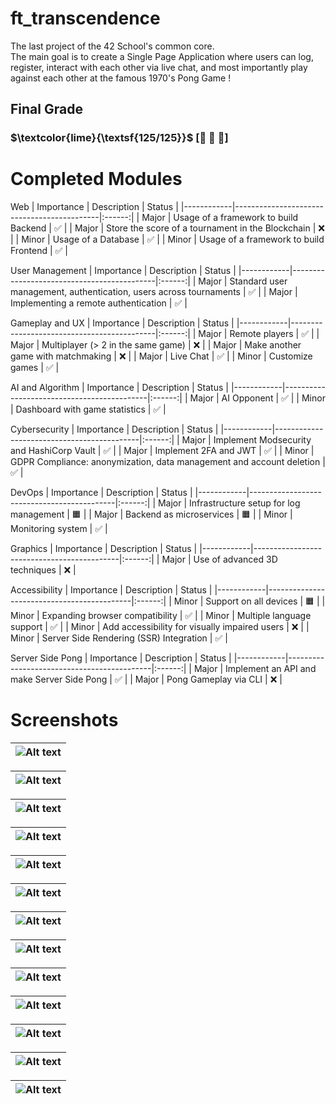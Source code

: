 # ft_transcendence

The last project of the 42 School's common core.</br>
The main goal is to create a Single Page Application where users can log, register, interact with each other via live chat, and most importantly play against each other at the famous 1970's Pong Game ! </br>

## Final Grade
### $\textcolor{lime}{\textsf{125/125}}$  [🌟 🌟 🌟] </br>

# Completed Modules

Web
| Importance | Description                                | Status |
|------------|--------------------------------------------|:------:|
| Major      | Usage of a framework to build Backend      |   ✅   |
| Major      | Store the score of a tournament in the Blockchain |   ❌   |
| Minor      | Usage of a Database                       |   ✅   |
| Minor      | Usage of a framework to build Frontend     |   ✅   |

User Management
| Importance | Description                                | Status |
|------------|--------------------------------------------|:------:|
| Major      | Standard user management, authentication, users across tournaments |   ✅   |
| Major      | Implementing a remote authentication       |   ✅   |

Gameplay and UX
| Importance | Description                                | Status |
|------------|--------------------------------------------|:------:|
| Major      | Remote players                             |   ✅   |
| Major      | Multiplayer (> 2 in the same game)         |   ❌   |
| Major      | Make another game with matchmaking         |   ❌   |
| Major      | Live Chat                                  |   ✅   |
| Minor      | Customize games                            |   ✅   |

AI and Algorithm
| Importance | Description                                | Status |
|------------|--------------------------------------------|:------:|
| Major      | AI Opponent                                |   ✅   |
| Minor      | Dashboard with game statistics             |   ✅   |

Cybersecurity
| Importance | Description                                | Status |
|------------|--------------------------------------------|:------:|
| Major      | Implement Modsecurity and HashiCorp Vault  |   ✅   |
| Major      | Implement 2FA and JWT                      |   ✅   |
| Minor      | GDPR Compliance: anonymization, data management and account deletion |   ✅   |

DevOps
| Importance | Description                                | Status |
|------------|--------------------------------------------|:------:|
| Major      | Infrastructure setup for log management    |   🟧   |
| Major      | Backend as microservices                   |   🟧   |
| Minor      | Monitoring system                          |   ✅   |

Graphics
| Importance | Description                                | Status |
|------------|--------------------------------------------|:------:|
| Major      | Use of advanced 3D techniques              |   ❌   |

Accessibility
| Importance | Description                                | Status |
|------------|--------------------------------------------|:------:|
| Minor      | Support on all devices                     |   🟧   |
| Minor      | Expanding browser compatibility            |   ✅   |
| Minor      | Multiple language support                  |   ✅   |
| Minor      | Add accessibility for visually impaired users |   ❌   |
| Minor      | Server Side Rendering (SSR) Integration    |   ✅   |

Server Side Pong
| Importance | Description                                | Status |
|------------|--------------------------------------------|:------:|
| Major      | Implement an API and make Server Side Pong |   ✅   |
| Major      | Pong Gameplay via CLI                      |   ❌   |


# Screenshots

| ![Alt text](screenshots/login.png) |
| - |

| ![Alt text](screenshots/lobby.png) |
| - |

| ![Alt text](screenshots/customize.png) |
| - |

| ![Alt text](screenshots/gamelobby.png) |
| - |

| ![Alt text](screenshots/game.png) |
| - |

| ![Alt text](screenshots/profile.png) |
| - |

| ![Alt text](screenshots/social.png) |
| - |

| ![Alt text](screenshots/leaderboard.png) |
| - |

| ![Alt text](screenshots/settings.png) |
| - |

| ![Alt text](screenshots/2fa.png) |
| - |

| ![Alt text](screenshots/about.png) |
| - |

| ![Alt text](screenshots/tos.png) |
| - |

| ![Alt text](screenshots/privacy.png) |
| - |




